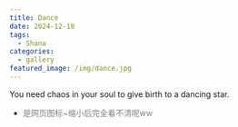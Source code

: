 ```yaml
---
title: Dance
date: 2024-12-18
tags:
  - Shana
categories:
  - gallery
featured_image: /img/dance.jpg
---
```


You need chaos in your soul to give birth to a dancing star.

* <span style="color: grey;">是网页图标~缩小后完全看不清呢ww</span>